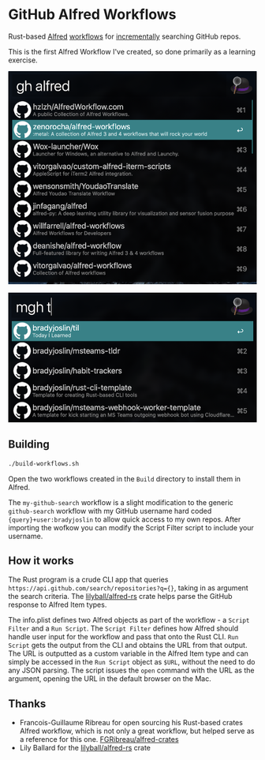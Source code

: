# GitHub Alfred Workflows

Rust-based [Alfred](https://www.alfredapp.com/) [workflows](https://www.alfredapp.com/workflows/) for [incrementally](https://en.wikipedia.org/wiki/Incremental_search) searching GitHub repos.

This is the first Alfred Workflow I've created, so done primarily as a learning exercise.

![gh.png](gh.png)

![mgh.png](mgh.png)

## Building

```bash
./build-workflows.sh
```

Open the two workflows created in the `Build` directory to install them in Alfred.

The `my-github-search` workflow is a slight modification to the generic `github-search` workflow with my GitHub username hard coded `{query}+user:bradyjoslin` to allow quick access to my own repos. After importing the wofkow you can modify the Script Filter script to include your username.

## How it works

The Rust program is a crude CLI app that queries `https://api.github.com/search/repositories?q={}`, taking in as argument the search criteria. The [lilyball/alfred-rs](https://github.com/lilyball/alfred-rs) crate helps parse the GitHub response to Alfred Item types.

The info.plist defines two Alfred objects as part of the workflow - a `Script Filter` and a `Run Script`. The `Script Filter` defines how Alfred should handle user input for the workflow and pass that onto the Rust CLI. `Run Script` gets the output from the CLI and obtains the URL from that output. The URL is outputted as a custom variable in the Alfred Item type and can simply be accessed in the `Run Script` object as `$URL`, without the need to do any JSON parsing. The script issues the `open` command with the URL as the argument, opening the URL in the default browser on the Mac.

## Thanks

- Francois-Guillaume Ribreau for open sourcing his Rust-based crates Alfred workflow, which is not only a great workflow, but helped serve as a reference for this one. [FGRibreau/alfred-crates](https://github.com/FGRibreau/alfred-crates)
- Lily Ballard for the [lilyball/alfred-rs](https://github.com/lilyball/alfred-rs) crate
